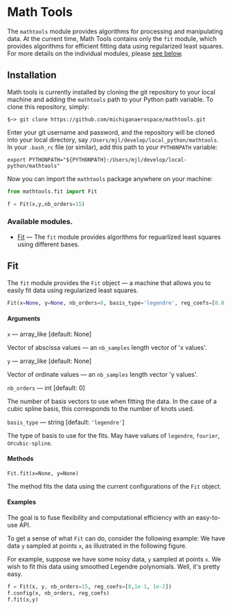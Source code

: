 # Math Tools

The ```mathtools```  module provides algorithms for processing and
manipulating data. At the current time, Math Tools contains only the ```fit```
module, which provides algorithms for efficient fitting data using regularized
least squares. For more details on the individual modules, please [see
below](#available-modules).

## Installation

Math tools is currently installed by cloning the git repository to your local
machine and adding the ```mathtools``` path to your Python path variable. To
clone this repository, simply:

```unix
$~> git clone https://github.com/michiganaerospace/mathtools.git
```

Enter your git username and password, and the repository will be cloned into
your local directory, say ```/Users/mjl/develop/local_python/mathtools```. In
your ```.bash_rc``` file (or similar), add this path to your ```PYTHONPATH```
variable:

```unix
export PYTHONPATH="${PYTHONPATH}:/Users/mjl/develop/local-python/mathtools"
```

Now you can import the ```mathtools``` package anywhere on your machine:

```python
from mathtools.fit import Fit

f = Fit(x,y,nb_orders=15)
```


### Available modules.

- [Fit](#fit) — The ```fit``` module provides algorithms for reguarlized least
squares using different bases.


## Fit 

The ```fit``` module provides the ```Fit``` object — a machine that allows you
to easily fit data using regularized least squares. 


```python
Fit(x=None, y=None, nb_orders=0, basis_type='legendre', reg_coefs=[0.0, 0.0, 0.0]) 
```

#### Arguments

```x``` — array_like [default: None]
    
Vector of abscissa values — an ```nb_samples``` length vector of 'x values'.

```y``` — array_like [default: None]

Vector of ordinate values — an ```nb_samples``` length vector 'y values'.

```nb_orders``` — int [default: 0]

The number of basis vectors to use when fitting the data. In the case of a
cubic spline basis, this corresponds to the number of knots used.

```basis_type``` — string [default: ```'legendre'```]

The type of basis to use for the fits. May have values of ```legendre```,
```fourier```, or```cubic-spline```.

#### Methods

```Fit.fit(x=None, y=None)```

The method fits the data using the current configurations of the ```Fit```
object.

#### Examples

The goal is to fuse flexibility and computational efficiency with an
easy-to-use API. 

To get a sense of what ```Fit``` can do, consider the following example: We
have data ```y``` sampled at points ```x```, as illustrated in the following
figure.

For example, suppose we have some noisy data, ```y``` sampled at points
```x```.  We wish to fit this data using smoothed Legendre polynomials. Well,
it's pretty easy.

```python
f = Fit(x, y, nb_orders=15, reg_coefs=[0,1e-1, 1e-2])
f.config(x, nb_orders, reg_coefs)
f.fit(x,y)
```
